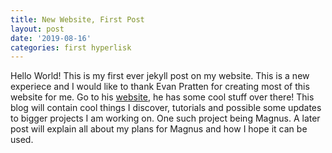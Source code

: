 ```yaml
---
title: New Website, First Post
layout: post
date: '2019-08-16'
categories: first hyperlisk
---
```


Hello World! This is my first ever jekyll post on my website. This is a new experiece and I would like to thank Evan Pratten for creating most of this website for me.
Go to his <a href="https://retrylife.ca">website</a>, he has some cool stuff over there! This blog will contain cool things I discover, tutorials and possible some updates to bigger projects I am working on. One such project being Magnus. A later post will explain all about my plans for Magnus and how I hope it can be used.




